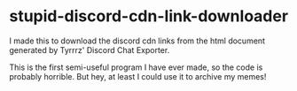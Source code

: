 # stupid-discord-cdn-link-downloader
I made this to download the discord cdn links from the html document generated by Tyrrrz' Discord Chat Exporter.

This is the first semi-useful program I have ever made, so the code is probably horrible. But hey, at least I could use it to archive my memes!
